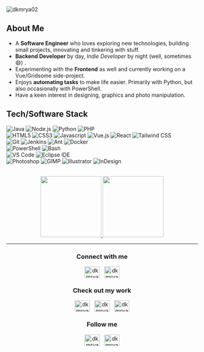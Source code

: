 ![dkmrya02](https://i.imgur.com/5i0MOZL.png "dkmrya02")

## About Me

- A **Software Engineer** who loves exploring new technologies, building small projects, innovating and tinkering with stuff.
- **Backend Developer** by day, _Indie Developer_ by night (well, sometimes :smile:) .
- Experimenting with the **Frontend** as well and currently working on a Vue/Gridsome side-project.
- Enjoys **automating tasks** to make life easier. Primarily with Python, but also occasionally with PowerShell.
- Have a keen interest in designing, graphics and photo manipulation.


## Tech/Software Stack

![Java](https://img.shields.io/static/v1?style=for-the-badge&logo=java&message=Java&label=&color=007396&labelColor=000000)
![Node.js](https://img.shields.io/static/v1?style=for-the-badge&logo=node.js&message=Node.js&label=&color=339933&labelColor=000000)
![Python](https://img.shields.io/static/v1?style=for-the-badge&logo=python&message=Python&label=&color=3776AB&labelColor=000000)
![PHP](https://img.shields.io/static/v1?style=for-the-badge&logo=php&message=PHP&label=&color=777BB4&labelColor=000000)
<br/>
![HTML5](https://img.shields.io/static/v1?style=for-the-badge&logo=html5&message=HTML5&label=&color=E34F26&labelColor=000000)
![CSS3](https://img.shields.io/static/v1?style=for-the-badge&logo=css3&message=CSS3&label=&color=1572B6&labelColor=000000)
![Javascript](https://img.shields.io/static/v1?style=for-the-badge&logo=javascript&message=Javascript&label=&color=F7DF1E&labelColor=000000)
![Vue.js](https://img.shields.io/static/v1?style=for-the-badge&logo=vue.js&message=Vue.js&label=&color=4FC08D&labelColor=000000)
![React](https://img.shields.io/static/v1?style=for-the-badge&logo=react&message=React&label=&color=61DAFB&labelColor=000000)
![Tailwind CSS](https://img.shields.io/static/v1?style=for-the-badge&logo=tailwind-css&message=Tailwind%20CSS&label=&color=38B2AC&labelColor=000000)
<br/>
![Git](https://img.shields.io/static/v1?style=for-the-badge&logo=git&message=Git&label=&color=F05032&labelColor=000000)
![Jenkins](https://img.shields.io/static/v1?style=for-the-badge&logo=jenkins&message=Jenkins&label=&color=D24939&labelColor=000000)
![Ant](https://img.shields.io/static/v1?style=for-the-badge&logo=apache-ant&message=Ant&label=&color=A81C7D&labelColor=000000)
![Docker](https://img.shields.io/static/v1?style=for-the-badge&logo=docker&message=Docker&label=&color=2496ED&labelColor=000000)
<br/>
![PowerShell](https://img.shields.io/static/v1?style=for-the-badge&logo=powershell&message=PowerShell&label=&color=5391FE&labelColor=000000)
![Bash](https://img.shields.io/static/v1?style=for-the-badge&logo=gnu-bash&message=Bash&label=&color=4EAA25&labelColor=000000)
<br/>
![VS Code](https://img.shields.io/static/v1?style=for-the-badge&logo=visual-studio-code&message=VS%20Code&label=&color=007ACC&labelColor=000000)
![Eclipse IDE](https://img.shields.io/static/v1?style=for-the-badge&logo=Eclipse-IDE&message=Eclipse%20IDE&label=&color=2C2255&labelColor=000000)
<br/>
![Photoshop](https://img.shields.io/static/v1?style=for-the-badge&logo=adobe-photoshop&message=Photoshop&label=&color=31A8FF&labelColor=000000)
![GIMP](https://img.shields.io/static/v1?style=for-the-badge&logo=gimp&message=GIMP&label=&color=5C5543&labelColor=000000)
![Illustrator](https://img.shields.io/static/v1?style=for-the-badge&logo=adobe-illustrator&message=Illustrator&label=&color=FF9A00&labelColor=000000)
![InDesign](https://img.shields.io/static/v1?style=for-the-badge&logo=adobe-indesign&message=InDesign&label=&color=EE3D8F&labelColor=000000)
<br/><br/>


<p align="center">
<a href="https://github.com/dkmrya02">
<img height="160em" src="https://github-readme-stats.vercel.app/api?username=dkmrya02&theme=great-gatsby&show_icons=true&include_all_commits=true&count_private=true" />
</a>
<a href="https://github.com/dkmrya02">
<img height="160em" src="https://github-readme-stats.vercel.app/api/top-langs/?username=dkmrya02&layout=compact&theme=great-gatsby" />
</a>
</p>

<hr/>

<p align="center">

<h3 align="center">Connect with me</h3>
<p align="center">
<a href="https://linkedin.com/in/dkmrya02" target="blank"><img align="center" src="https://cdn.jsdelivr.net/npm/simple-icons@3.0.1/icons/linkedin.svg" alt="dkmrya" height="30" width="40" /></a>&nbsp;&nbsp;
<a href="https://fb.com/dkmrya02" target="blank"><img align="center" src="https://cdn.jsdelivr.net/npm/simple-icons@3.0.1/icons/facebook.svg" alt="dkmrya02" height="30" width="40" /></a>
</p>

<h3 align="center">Check out my work</h3>
<p align="center">
<a href="https://github.com/dkmrya02" target="blank"><img align="center" src="https://cdn.jsdelivr.net/npm/simple-icons@3.0.1/icons/github.svg" alt="dkmrya02" height="30" width="40" /></a>&nbsp;&nbsp;
<a href="https://codepen.io/dkmrya02" target="blank"><img align="center" src="https://cdn.jsdelivr.net/npm/simple-icons@3.0.1/icons/codepen.svg" alt="dkmrya02" height="30" width="40" /></a>&nbsp;&nbsp;
<a href="https://dribbble.com/dkmrya02" target="blank"><img align="center" src="https://cdn.jsdelivr.net/npm/simple-icons@3.0.1/icons/dribbble.svg" alt="dkmrya02" height="30" width="40" /></a>
</p>


<h3 align="center">Follow me</h3>
<p align="center">
<a href="https://twitter.com/dkmrya02" target="blank"><img align="center" src="https://cdn.jsdelivr.net/npm/simple-icons@3.0.1/icons/twitter.svg" alt="dkmrya02" height="30" width="40" /></a>&nbsp;&nbsp;
<a href="https://instagram.com/dkmrya02" target="blank"><img align="center" src="https://cdn.jsdelivr.net/npm/simple-icons@3.0.1/icons/instagram.svg" alt="dkmrya02" height="30" width="40" /></a>
</p>
</p>
